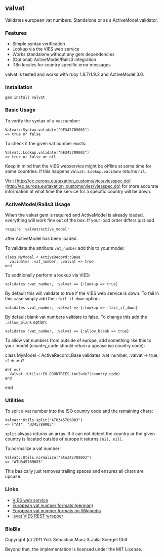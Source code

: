 ## valvat

Validates european vat numbers. Standalone or as a ActiveModel validator.

### Features

* Simple syntax verification
* Lookup via the VIES web service
* Works standalone without any gem dependencies
* (Optional) ActiveModel/Rails3 integration
* I18n locales for country specific error messages

valvat is tested and works with ruby 1.8.7/1.9.2 and ActiveModel 3.0.

### Installation

    gem install valvat

### Basic Usage

To verify the syntax of a vat number:

    Valvat::Syntax.validate("DE345789003")
    => true or false
  
To check if the given vat number exists:

    Valvat::Lookup.validate("DE345789003")
    => true or false or nil
  
Keep in mind that the VIES webservice might be offline at some time for some countries. If this happens `Valvat::Lookup.validate` returns `nil`.

Visit [http://ec.europa.eu/taxation_customs/vies/viesspec.do](http://ec.europa.eu/taxation_customs/vies/viesspec.do) for more accurate information at what time the service for a specific country will be down.

### ActiveModel/Rails3 Usage

When the valvat gem is required and ActiveModel is already loaded, everything will work fine out of the box. If your load order differs just add

    require 'valvat/active_model'
  
after ActiveModel has been loaded.
  
To validate the attribute `vat_number` add this to your model:

    class MyModel < ActiveRecord::Base
      validates :vat_number, :valvat => true
    end
  
To additionally perform a lookup via VIES:

    validates :vat_number, :valvat => {:lookup => true}
  
By default this will validate to true if the VIES web service is down. To fail in this case simply add the `:fail_if_down` option:

    validates :vat_number, :valvat => {:lookup => :fail_if_down}
  
By default blank vat numbers validate to false. To change this add the `:allow_blank` option:

    validates :vat_number, :valvat => {:allow_blank => true}
    
To allow vat numbers from outside of europe, add something like this to your model (country_code should return a upcase iso country code):

  class MyModel < ActiveRecord::Base
    validates :vat_number, :valvat => true, :if => :eu?
    
    def eu?
      Valvat::Utils::EU_COUNTRIES.include?(country_code)
    end
  end

### Utilities

To split a vat number into the ISO country code and the remaining chars:

    Valvat::Utils.split("ATU345789003")
    => ["AT", "U345789003"]
  
`split` always returns an array. If it can not detect the country or the given country is located outside of europe it returns `[nil, nil]`.

To normalize a vat number:

    Valvat::Utils.normalize("atu345789003")
    => "ATU345789003"
  
This basically just removes trailing spaces and ensures all chars are upcase.

### Links

* [VIES web service](http://ec.europa.eu/taxation_customs/vies)
* [European vat number formats (german)](http://bzst.de/DE/Steuern_International/USt_Identifikationsnummer/Merkblaetter/Aufbau_USt_IdNr.html)
* [European vat number formats on Wikipedia](http://en.wikipedia.org/wiki/European_Union_Value_Added_Tax)
* [isvat VIES REST wrapper](http://isvat.appspot.com/)

### BlaBla

Copyright (c) 2011 Yolk Sebastian Munz & Julia Soergel GbR

Beyond that, the implementation is licensed under the MIT License.
